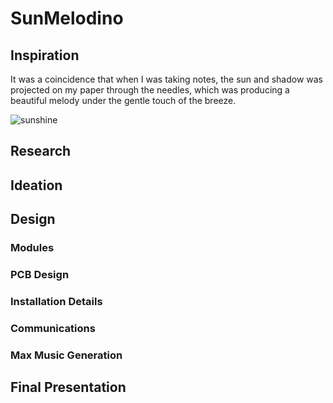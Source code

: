 # SunMelodino

## Inspiration

It was a coincidence that when I was taking notes, the sun and shadow was projected on my paper through the needles, which was producing a beautiful melody under the gentle touch of the breeze.

![sunshine](./Inspiration/sunshine.png) 

## Research

## Ideation

## Design

### Modules

### PCB Design

### Installation Details

### Communications

### Max Music Generation

## Final Presentation 

